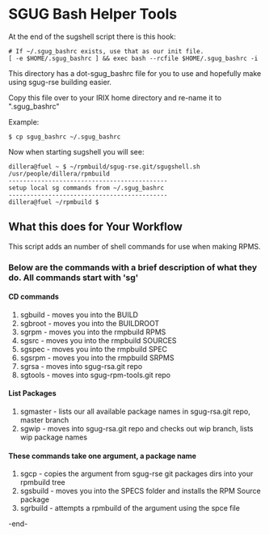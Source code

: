 # SGUG Bash Helper Tools

At the end of the sugshell script there is this hook:
```
# If ~/.sgug_bashrc exists, use that as our init file.
[ -e $HOME/.sgug_bashrc ] && exec bash --rcfile $HOME/.sgug_bashrc -i
```

This directory has a dot-sgug_bashrc file for you to use and hopefully make using sgug-rse building easier.

Copy this file over to your IRIX home directory and re-name it to ".sgug_bashrc"

Example:
```
$ cp sgug_bashrc ~/.sgug_bashrc 
```

Now when starting sugshell you will see:
```
dillera@fuel ~ $ ~/rpmbuild/sgug-rse.git/sgugshell.sh 
/usr/people/dillera/rpmbuild
--------------------------------------------
setup local sg commands from ~/.sgug_bashrc
--------------------------------------------
dillera@fuel ~/rpmbuild $ 
```


## What this does for Your Workflow
This script adds an number of shell commands for use when making RPMS.

### Below are the commands with a brief description of what they do. All commands start with 'sg'

#### CD commands
1. sgbuild - moves you into the BUILD
1. sgbroot - moves you into the BUILDROOT
1. sgrpm - moves you into the rmpbuild RPMS
1. sgsrc - moves you into the rmpbuild SOURCES
1. sgspec - moves you into the rmpbuild SPEC
1. sgsrpm - moves you into the rmpbuild SRPMS
1. sgrsa - moves into sgug-rsa.git repo
1. sgtools - moves into sgug-rpm-tools.git repo


#### List Packages
1. sgmaster - lists our all available package names in sgug-rsa.git repo, master branch
1. sgwip - moves into sgug-rsa.git repo and checks out wip branch, lists wip package names

#### These commands take one argument, a package name
1. sgcp - copies the argument from sgug-rse git packages dirs into your rpmbuild tree
1. sgsbuild - moves you into the SPECS folder and installs the RPM Source package
1. sgrbuild - attempts a rpmbuild of the argument using the spce file

-end-
